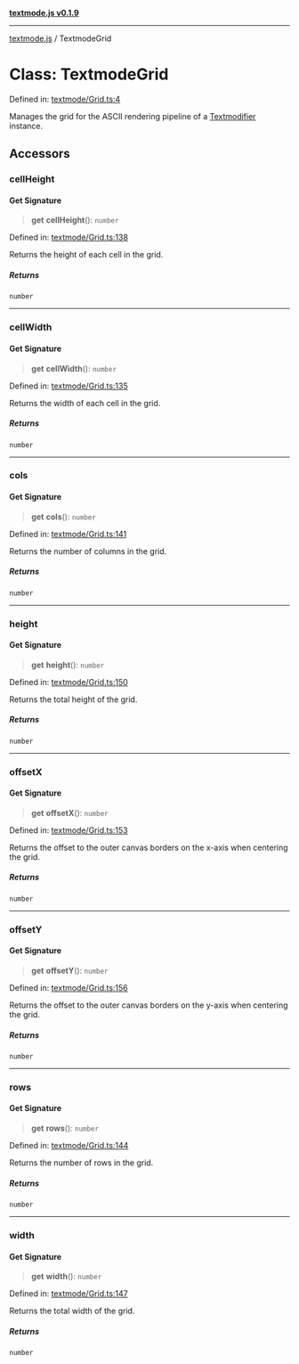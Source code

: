 [**textmode.js v0.1.9**](../README.md)

***

[textmode.js](../README.md) / TextmodeGrid

# Class: TextmodeGrid

Defined in: [textmode/Grid.ts:4](https://github.com/humanbydefinition/textmode.js-dev/blob/02f2317592c96b7b0129f0da9a382c12c28ad890/src/textmode/Grid.ts#L4)

Manages the grid for the ASCII rendering pipeline of a [Textmodifier](Textmodifier.md) instance.

## Accessors

### cellHeight

#### Get Signature

> **get** **cellHeight**(): `number`

Defined in: [textmode/Grid.ts:138](https://github.com/humanbydefinition/textmode.js-dev/blob/02f2317592c96b7b0129f0da9a382c12c28ad890/src/textmode/Grid.ts#L138)

Returns the height of each cell in the grid.

##### Returns

`number`

***

### cellWidth

#### Get Signature

> **get** **cellWidth**(): `number`

Defined in: [textmode/Grid.ts:135](https://github.com/humanbydefinition/textmode.js-dev/blob/02f2317592c96b7b0129f0da9a382c12c28ad890/src/textmode/Grid.ts#L135)

Returns the width of each cell in the grid.

##### Returns

`number`

***

### cols

#### Get Signature

> **get** **cols**(): `number`

Defined in: [textmode/Grid.ts:141](https://github.com/humanbydefinition/textmode.js-dev/blob/02f2317592c96b7b0129f0da9a382c12c28ad890/src/textmode/Grid.ts#L141)

Returns the number of columns in the grid.

##### Returns

`number`

***

### height

#### Get Signature

> **get** **height**(): `number`

Defined in: [textmode/Grid.ts:150](https://github.com/humanbydefinition/textmode.js-dev/blob/02f2317592c96b7b0129f0da9a382c12c28ad890/src/textmode/Grid.ts#L150)

Returns the total height of the grid.

##### Returns

`number`

***

### offsetX

#### Get Signature

> **get** **offsetX**(): `number`

Defined in: [textmode/Grid.ts:153](https://github.com/humanbydefinition/textmode.js-dev/blob/02f2317592c96b7b0129f0da9a382c12c28ad890/src/textmode/Grid.ts#L153)

Returns the offset to the outer canvas borders on the x-axis when centering the grid.

##### Returns

`number`

***

### offsetY

#### Get Signature

> **get** **offsetY**(): `number`

Defined in: [textmode/Grid.ts:156](https://github.com/humanbydefinition/textmode.js-dev/blob/02f2317592c96b7b0129f0da9a382c12c28ad890/src/textmode/Grid.ts#L156)

Returns the offset to the outer canvas borders on the y-axis when centering the grid.

##### Returns

`number`

***

### rows

#### Get Signature

> **get** **rows**(): `number`

Defined in: [textmode/Grid.ts:144](https://github.com/humanbydefinition/textmode.js-dev/blob/02f2317592c96b7b0129f0da9a382c12c28ad890/src/textmode/Grid.ts#L144)

Returns the number of rows in the grid.

##### Returns

`number`

***

### width

#### Get Signature

> **get** **width**(): `number`

Defined in: [textmode/Grid.ts:147](https://github.com/humanbydefinition/textmode.js-dev/blob/02f2317592c96b7b0129f0da9a382c12c28ad890/src/textmode/Grid.ts#L147)

Returns the total width of the grid.

##### Returns

`number`

